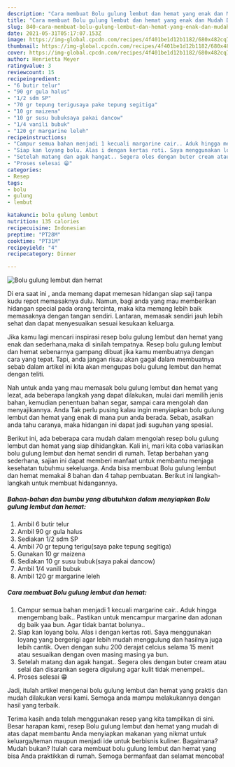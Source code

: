 ```yaml
---
description: "Cara membuat Bolu gulung lembut dan hemat yang enak dan Mudah Dibuat"
title: "Cara membuat Bolu gulung lembut dan hemat yang enak dan Mudah Dibuat"
slug: 840-cara-membuat-bolu-gulung-lembut-dan-hemat-yang-enak-dan-mudah-dibuat
date: 2021-05-31T05:17:07.153Z
image: https://img-global.cpcdn.com/recipes/4f401be1d12b1182/680x482cq70/bolu-gulung-lembut-dan-hemat-foto-resep-utama.jpg
thumbnail: https://img-global.cpcdn.com/recipes/4f401be1d12b1182/680x482cq70/bolu-gulung-lembut-dan-hemat-foto-resep-utama.jpg
cover: https://img-global.cpcdn.com/recipes/4f401be1d12b1182/680x482cq70/bolu-gulung-lembut-dan-hemat-foto-resep-utama.jpg
author: Henrietta Meyer
ratingvalue: 3
reviewcount: 15
recipeingredient:
- "6 butir telur"
- "90 gr gula halus"
- "1/2 sdm SP"
- "70 gr tepung terigusaya pake tepung segitiga"
- "10 gr maizena"
- "10 gr susu bubuksaya pakai dancow"
- "1/4 vanili bubuk"
- "120 gr margarine leleh"
recipeinstructions:
- "Campur semua bahan menjadi 1 kecuali margarine cair.. Aduk hingga mengembang baik.. Pastikan untuk mencampur margarine dan adonan dg baik yaa bun. Agar tidak bantat bolunya.."
- "Siap kan loyang bolu. Alas i dengan kertas roti. Saya menggunakan loyang yang bergerigi agar lebih mudah menggulung dan hasilnya juga lebih cantik. Oven dengan suhu 200 derajat celcius selama 15 menit atau sesuaikan dengan oven masing masing ya bun."
- "Setelah matang dan agak hangat.. Segera oles dengan buter cream atau selai dan disarankan segera digulung agar kulit tidak menempel.."
- "Proses selesai 😁"
categories:
- Resep
tags:
- bolu
- gulung
- lembut

katakunci: bolu gulung lembut 
nutrition: 135 calories
recipecuisine: Indonesian
preptime: "PT28M"
cooktime: "PT31M"
recipeyield: "4"
recipecategory: Dinner

---
```



![Bolu gulung lembut dan hemat](https://img-global.cpcdn.com/recipes/4f401be1d12b1182/680x482cq70/bolu-gulung-lembut-dan-hemat-foto-resep-utama.jpg)

Di era  saat ini , anda memang dapat memesan hidangan siap saji tanpa kudu repot memasaknya dulu. Namun, bagi anda yang mau memberikan hidangan special pada orang tercinta, maka kita memang lebih baik memasaknya dengan tangan sendiri. Lantaran, memasak sendiri jauh lebih sehat dan dapat menyesuaikan sesuai kesukaan keluarga.

Jika kamu lagi mencari inspirasi resep bolu gulung lembut dan hemat yang enak dan sederhana,maka di sinilah tempatnya. Resep bolu gulung lembut dan hemat  sebenarnya gampang dibuat jika kamu membuatnya dengan cara yang tepat. Tapi, anda jangan risau akan gagal dalam membuatnya 
sebab dalam artikel ini kita akan mengupas bolu gulung lembut dan hemat dengan teliti.  



Nah untuk anda yang mau memasak bolu gulung lembut dan hemat yang lezat, ada beberapa langkah yang dapat dilakukan, mulai dari memilih jenis bahan, kemudian penentuan bahan segar, sampai cara mengolah dan menyajikannya. Anda Tak perlu pusing kalau ingin menyiapkan bolu gulung lembut dan hemat yang enak di mana pun anda berada. Sebab, asalkan anda  tahu caranya, maka hidangan ini dapat jadi suguhan yang spesial.

Berikut ini, ada beberapa cara mudah dalam mengolah resep bolu gulung lembut dan hemat yang siap dihidangkan. Kali ini, mari kita coba variasikan bolu gulung lembut dan hemat sendiri di rumah. Tetap berbahan yang sederhana, sajian ini dapat memberi manfaat untuk membantu menjaga kesehatan tubuhmu sekeluarga. Anda bisa membuat Bolu gulung lembut dan hemat memakai 8 bahan dan 4 tahap pembuatan. Berikut ini langkah-langkah untuk membuat hidangannya.

<!--inarticleads1-->

##### Bahan-bahan dan bumbu yang dibutuhkan dalam menyiapkan Bolu gulung lembut dan hemat:

1. Ambil 6 butir telur
1. Ambil 90 gr gula halus
1. Sediakan 1/2 sdm SP
1. Ambil 70 gr tepung terigu(saya pake tepung segitiga)
1. Gunakan 10 gr maizena
1. Sediakan 10 gr susu bubuk(saya pakai dancow)
1. Ambil 1/4 vanili bubuk
1. Ambil 120 gr margarine leleh




<!--inarticleads2-->

##### Cara membuat Bolu gulung lembut dan hemat:

1. Campur semua bahan menjadi 1 kecuali margarine cair.. Aduk hingga mengembang baik.. Pastikan untuk mencampur margarine dan adonan dg baik yaa bun. Agar tidak bantat bolunya..
1. Siap kan loyang bolu. Alas i dengan kertas roti. Saya menggunakan loyang yang bergerigi agar lebih mudah menggulung dan hasilnya juga lebih cantik. Oven dengan suhu 200 derajat celcius selama 15 menit atau sesuaikan dengan oven masing masing ya bun.
1. Setelah matang dan agak hangat.. Segera oles dengan buter cream atau selai dan disarankan segera digulung agar kulit tidak menempel..
1. Proses selesai 😁




Jadi, itulah artikel mengenai  bolu gulung lembut dan hemat  yang praktis dan mudah dilakukan versi kami. Semoga anda mampu melakukannya dengan hasil yang terbaik. 

Terima kasih anda telah menggunakan resep yang kita tampilkan di sini. Besar harapan kami, resep  Bolu gulung lembut dan hemat yang mudah di atas dapat membantu Anda menyiapkan makanan yang nikmat untuk keluarga/teman maupun menjadi ide untuk berbisnis kuliner. Bagaimana? Mudah bukan? Itulah cara membuat bolu gulung lembut dan hemat yang bisa Anda praktikkan di rumah. Semoga bermanfaat dan selamat mencoba!

